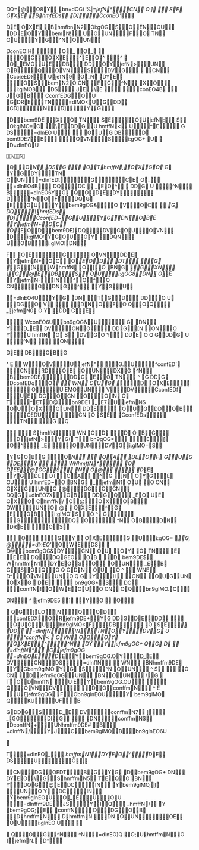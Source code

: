 DO=@O8Y	bn=dOG( %|=_jefN*CN
O]

SE	OXE
BhmfEDs
 D]CconEO'_

DE	OXE
BhmfbnN2Oi:gOG SOENO U
DDEOYbemN!	U OUNFO
TN
OU YG^NOUN

DconEO!H	O_ O_	
 OCOXE^EO^
 ^
	O_EMOUEDB
DD OYjefN> UN
OBQOVNSDVG	
CN
CcojeED}
	U jefN9	O_N	 DYE
OSbemN2 OCN	 FG^N
X O
i:glMO8  
DSJE
 \E
conEO4B
JG B 
CconfEDGOU
G DRETN=dlMO<UGDD
CD]ND]YG 
	
D\bem9DE XO
TNSE  OU jefN: S	Oi:glMO=C
	\E DD G	U
hmffN<  	U ^E
G
DS=dlnEO UOUG 	DBD
	bem9DE7B
 OVNSi:gOG+
U

D=dlnEOU	\G
Q	O_N
DSG	OThmffN, OXGO_
 G
YGDY TN	OUN =dlnfEDtG CE	O_=dlnEO4B
DQDC 	_E O^	
DD G
	U
^NB=dlnEO6YG
Q ODE DY  D^NOFDQ G
EOU Ybem9gOG&\O
VOC
_ G	DQ\hmfEDs
 D}CconfED~G U Y GDNOBE 
Y jefmN+OC	O_EODbem9DE) DQDVGOUOVN
D i:glMO:Y GOU OYDQN	U OBi:glMO!DN
F	OEG
OVNDDE
Y jefmN+OC	O_EOD
DT
G
_G[N WhmffN 
O[ O	BNG
_GXN\G@EDB S
OUi:gOG8DN
O_E 
Y jefmN-IN ^ O^ OCN\GDNG^YGU

=dlnEO4U  YG
DN	TGD
DDO	UDGOV 

DNO\EO	Q OQ_ jefmN0
O	Y 
DD
G \E

 
WconEO6U bn9gOG&U
G
DN
 Y D_E
DVCNO\
DD G[NON O	Y U
hmffN 
O
S
 DVGO	Y
DDE
O	Q
 GDD G
	U
^N
ON

DE
DBOBG
^	E
WOV UjefN" 
G.U^confED`
CNRDOB
OUNDXG
^N	B bem9DE/\DD G
EO
TN^	G 	DD G
DconfEDqO_	
WN
OUG
_D
	OXE 
O\U
EMOUNVDVCconfEDf	UE
DCOCNO OIN	O
T^ETD@bn9DE1
 _E7 UjefmN$	OU OXOUN
DDEOUGDD OB
OEDU

 CN
O
SE
CconfEDs 
 TN
G
Q	 

	
ShmffN
WN
OD
D
	O	BG  
DjefN> Y G(T
bn9gOG*\	E[
O^_ E
OUNDVGi:glMO=S

 Y GOBG  O_N
OA
DE OF	GUG	 DEY 
 
WNhmffN*ODEE@GGS 
N
O@	
D_E
Y G DE
DTOA
^G	]N
OY G\E
O U 
U
hmfED~ O	BNG
_jefmN1
OU
OCN
OXGUNO
@DGOCN
DQ G =dlnEO7XOB
DD G Q _ EOUE	OXOChmffN/	O@OXOB
DWUNO	@

OXE^G
EOBi:glMO'S	O^
G
	G  DQ	O^N
OBDN
DRE
OS

 
O 
 GY	
OXEG
U i:gOG=
_G, 	@=dlnEO'_ OWEDS	
D@bem9gOG&DY CN
OU
OY	O
TN\EEE
DQ DQ GEO\ 	OB		D
	bem9DE$
WhmffmN1DYEOSO 	OUN_ E B	GS OQ O	Q
 G DN
OU
O^	
WNE
D^OVN UN O	Q
 G
YHONOU G UN	OXG
DE

bn9gOG*S
DC
conffN!OWEOU OCN
OQbn9glMO.C

DN^	jefm9DE5
] 	YO 

O 

Q G[EO[NQOD
confEDXOR jefm9DE+Y G 	DD G DEDD 
OU GUbn9glMO<FDB
O
SE_ 
DD 
=dlnffNINTNOYDVG
	U
^conffN<

OVN
OQOYOXE^^N
DY
 	Yjefm9gOG+ 	QG 
D

=dlnffN*Cjefm9gOG
=dlnEOED_E Y bem9gOG.OYD_E
DVCNDS=dlnffN	
WNBNhmffm9DE
YGbem9glMOYG
S^N
OUN^	$
OCN
Djefm9gOGUNBNOUN\G	
T ODhmffN
 U
E Y bem9gOG.O U
 
QOVN DV
	D O conffmN^	E	UEjefm9gOG
FObn9glnEO UY
	bem9glMO
QKUUF
BG DD GSD_E
DVconffmN7 	]_ GGDIG
 
DNconffmN$
DconffN+UNhmffm9DE#
B 
=dlnffN/YJCbem9glMOBbn9glnEO6U



T =dlnEO_ _ hmffmN1DYEO^D_E
DSUO]
	
CNDGOEDT BGY G
D bem9gOG+ 
DN
DYEO\GShmffmN5 TE  Q O	BN
 Y DQ G@E DCIN
Y  bem9glMO,]	UNO	Y 
DCIN
Y  bem9glnEOU O_EUOU=dlnffm9DEJSYI Q _ hmffN/
 Y bem9gOG; \E
 conffN D DGOB 	DhmffmNDhmffmN
DN
OUN O E	OUi:glnEO U
  

QO\G^N^N =dlnEO)Q	O;UhmffmNO
]jefmN.
D^